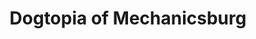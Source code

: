 ---
title: "Dogtopia of Mechanicsburg"
url: /mechanicsburg/dogtopia-of-mechanicsburg/
shop: pet grooming
---